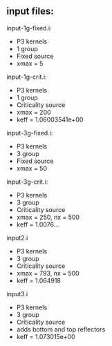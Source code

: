 input files:
------------

input-1g-fixed.i:
- P3 kernels
- 1 group
- Fixed source
- xmax = 5

input-1g-crit.i:
- P3 kernels
- 1 group
- Criticality source
- xmax = 200
- keff = 1.06003541e+00

input-3g-fixed.i:
- P3 kernels
- 3 group
- Fixed source
- xmax = 50

input-3g-crit.i:
- P3 kernels
- 3 group
- Criticality source
- xmax = 250, nx = 500
- keff = 1.0076...

input2.i
- P3 kernels
- 3 group
- Criticality source
- xmax = 793, nx = 500
- keff = 1.064918

input3.i
- P3 kernels
- 3 group
- Criticality source
- adds bottom and top reflectors
- keff = 1.073015e+00
